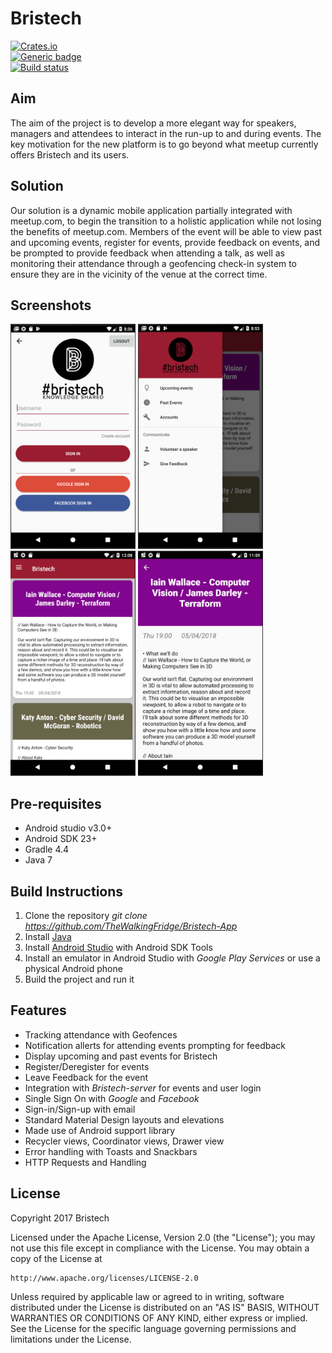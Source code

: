 # Bristech
[![Crates.io](https://img.shields.io/crates/l/rustc-serialize.svg?maxAge=2592000)]()  
[![Generic badge](https://img.shields.io/badge/license-Google-<red>.svg)](https://shields.io/)  
[![Build status](https://travis-ci.org/google/licenseclassifier.svg?branch=master)](https://travis-ci.org/google/licenseclassifier)

## Aim
The aim of the project is to develop a more elegant way for speakers, managers and attendees to interact in the run-up to and during events. The key motivation for the new platform is to go beyond what meetup currently offers Bristech and its users.

## Solution
Our solution is a dynamic mobile application partially integrated with meetup.com, to begin the transition to a holistic application while not losing the benefits of meetup.com. Members of the event will be able to view past and upcoming events, register for events, provide feedback on events, and be prompted to provide feedback when attending a talk, as well as monitoring their attendance through a geofencing check-in system to ensure they are in the vicinity of the venue at the correct time. 

## Screenshots
<img src="photos/Login.png" height="360" width="200">  <img src="photos/Sidebar.png" height="360" width="200">  <img src="photos/EventsPage.png" height="360" width="200">  <img src="photos/EventCard.png" height="360" width="200">

## Pre-requisites
- Android studio v3.0+
- Android SDK 23+
- Gradle 4.4
- Java 7

## Build Instructions
1. Clone the repository *git clone https://github.com/TheWalkingFridge/Bristech-App*
2. Install [Java](https://java.com/en/download/help/download_options.xml)
3. Install [Android Studio](http://developer.android.com/sdk/index.html) with Android SDK Tools
4. Install an emulator in Android Studio with *Google Play Services* or use a physical Android phone
5. Build the project and run it

## Features
- Tracking attendance with Geofences
- Notification allerts for attending events prompting for feedback
- Display upcoming and past events for Bristech
- Register/Deregister for events
- Leave Feedback for the event
- Integration with *Bristech-server* for events and user login
- Single Sign On with *Google* and *Facebook*
- Sign-in/Sign-up with email
- Standard Material Design layouts and elevations
- Made use of Android support library
- Recycler views, Coordinator views, Drawer view
- Error handling with Toasts and Snackbars
- HTTP Requests and Handling

## License
Copyright 2017 Bristech

Licensed under the Apache License, Version 2.0 (the "License");
you may not use this file except in compliance with the License.
You may obtain a copy of the License at

    http://www.apache.org/licenses/LICENSE-2.0

Unless required by applicable law or agreed to in writing, software
distributed under the License is distributed on an "AS IS" BASIS,
WITHOUT WARRANTIES OR CONDITIONS OF ANY KIND, either express or implied.
See the License for the specific language governing permissions and
limitations under the License.
